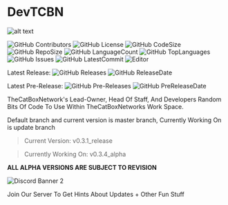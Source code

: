 # DevTCBN
![alt text](https://cdn.discordapp.com/icons/582489654742220810/db38a3109d4f414a9b5be7b8d2d03aea.png "TheCatBoxNetwork Development Team")

![GitHub Contributors](https://img.shields.io/github/contributors/TarixCat/devtcbn) ![GitHub License](https://img.shields.io/github/license/TarixCat/devtcbn) ![GitHub CodeSize](https://img.shields.io/github/languages/code-size/TarixCat/devtcbn) ![GitHub RepoSize](https://img.shields.io/github/repo-size/TarixCat/devtcbn) ![GitHub LanguageCount](https://img.shields.io/github/languages/count/TarixCat/devtcbn) ![GitHub TopLanguages](https://img.shields.io/github/languages/top/TarixCat/devtcbn) ![GitHub Issues](https://img.shields.io/github/issues/TarixCat/devtcbn) ![GitHub LatestCommit](https://img.shields.io/github/last-commit/TarixCat/devtcbn) ![Editor](https://img.shields.io/badge/Editor-Intellij%20IDEA-000000?style=flat&logo=intellij-idea)

Latest Release: ![GitHub Releases](https://img.shields.io/github/v/release/TarixCat/devtcbn) ![GitHub ReleaseDate](https://img.shields.io/github/release-date/TarixCat/devtcbn) 

Latest Pre-Release: ![GitHub Pre-Releases](https://img.shields.io/github/v/release/TarixCat/devtcbn?include_prereleases) ![GitHub PreReleaseDate](https://img.shields.io/github/release-date-pre/TarixCat/devtcbn)

TheCatBoxNetwork's Lead-Owner, Head Of Staff, And Developers Random Bits Of Code To Use Within TheCatBoxNetworks Work Space. 

Default branch and current version is master branch,
Currently Working On is update branch

> Current Version: v0.3.1_release

> Currently Working On: v0.3.4_alpha

**ALL ALPHA VERSIONS ARE SUBJECT TO REVISION**

![Discord Banner 2](https://discordapp.com/api/guilds/582489654742220810/widget.png?style=banner2)

Join Our Server To Get Hints About Updates + Other Fun Stuff
